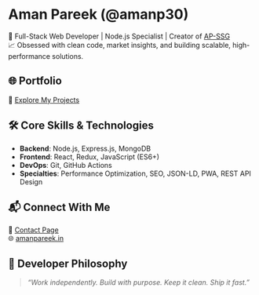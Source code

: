 # Aman Pareek (@amanp30)

🚀 Full-Stack Web Developer | Node.js Specialist | Creator of [AP-SSG](https://www.npmjs.com/package/ap-ssg)  
📈 Obsessed with clean code, market insights, and building scalable, high-performance solutions.

## 🌐 Portfolio
🔗 [Explore My Projects](https://amanpareek.in/projects.html)

## 🛠️ Core Skills & Technologies
- **Backend**: Node.js, Express.js, MongoDB
- **Frontend**: React, Redux, JavaScript (ES6+)
- **DevOps**: Git, GitHub Actions
- **Specialties**: Performance Optimization, SEO, JSON-LD, PWA, REST API Design

## 📬 Connect With Me
📨 [Contact Page](https://amanpareek.in/contact.html)  
🌐 [amanpareek.in](https://amanpareek.in)

## 🧠 Developer Philosophy
> *“Work independently. Build with purpose. Keep it clean. Ship it fast.”*

